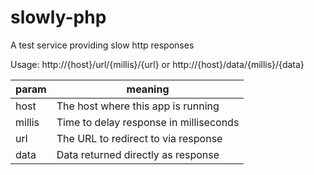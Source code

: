 # slowly-php
A test service providing slow http responses

Usage: http://{host}/url/{millis}/{url} or http://{host}/data/{millis}/{data}

param | meaning
----- | -------
host | The host where this app is running
millis | Time to delay response in milliseconds
url | The URL to redirect to via response
data | Data returned directly as response
